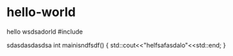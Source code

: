 # hello-world
hello wsdsadorld
#include<ios>
  
  sdasdasdasdsa
  int mainisndfsdf()
  {
  std::cout<<"helfsafasdalo"<<std::end;
  }
